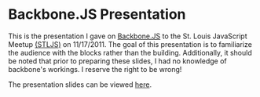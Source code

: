 # Backbone.JS Presentation

This is the presentation I gave on [Backbone.JS](http://documentcloud.github.com/backbone) to the St. Louis JavaScript Meetup [(STLJS)](http://www.stljs.org) on 11/17/2011. The goal of this presentation is to familiarize the audience with the blocks rather than the building. Additionally, it should be noted that prior to preparing these slides, I had no knowledge of backbone's workings. I reserve the right to be wrong!

The presentation slides can be viewed [here](http://jeffsigmon.github.com/backbone-stljs).
